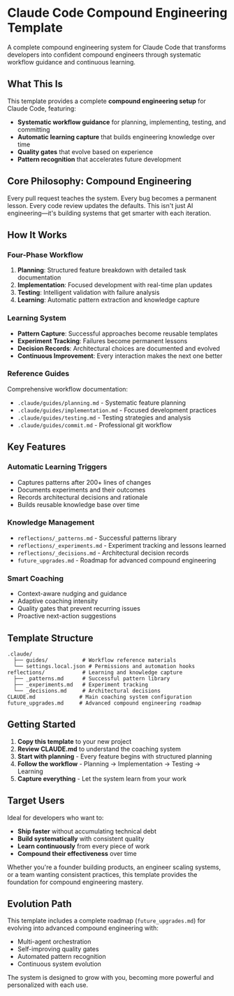 # Claude Code Compound Engineering Template

A complete compound engineering system for Claude Code that transforms developers into confident compound engineers through systematic workflow guidance and continuous learning.

## What This Is

This template provides a complete **compound engineering setup** for Claude Code, featuring:

- **Systematic workflow guidance** for planning, implementing, testing, and committing
- **Automatic learning capture** that builds engineering knowledge over time
- **Quality gates** that evolve based on experience
- **Pattern recognition** that accelerates future development

## Core Philosophy: Compound Engineering

Every pull request teaches the system. Every bug becomes a permanent lesson. Every code review updates the defaults. This isn't just AI engineering—it's building systems that get smarter with each iteration.

## How It Works

### Four-Phase Workflow
1. **Planning**: Structured feature breakdown with detailed task documentation
2. **Implementation**: Focused development with real-time plan updates
3. **Testing**: Intelligent validation with failure analysis
4. **Learning**: Automatic pattern extraction and knowledge capture

### Learning System
- **Pattern Capture**: Successful approaches become reusable templates
- **Experiment Tracking**: Failures become permanent lessons
- **Decision Records**: Architectural choices are documented and evolved
- **Continuous Improvement**: Every interaction makes the next one better

### Reference Guides
Comprehensive workflow documentation:
- `.claude/guides/planning.md` - Systematic feature planning
- `.claude/guides/implementation.md` - Focused development practices
- `.claude/guides/testing.md` - Testing strategies and analysis
- `.claude/guides/commit.md` - Professional git workflow

## Key Features

### Automatic Learning Triggers
- Captures patterns after 200+ lines of changes
- Documents experiments and their outcomes
- Records architectural decisions and rationale
- Builds reusable knowledge base over time

### Knowledge Management
- `reflections/_patterns.md` - Successful patterns library
- `reflections/_experiments.md` - Experiment tracking and lessons learned
- `reflections/_decisions.md` - Architectural decision records
- `future_upgrades.md` - Roadmap for advanced compound engineering

### Smart Coaching
- Context-aware nudging and guidance
- Adaptive coaching intensity
- Quality gates that prevent recurring issues
- Proactive next-action suggestions

## Template Structure

```
.claude/
  ├── guides/           # Workflow reference materials
  └── settings.local.json # Permissions and automation hooks
reflections/            # Learning and knowledge capture
  ├── _patterns.md      # Successful pattern library
  ├── _experiments.md   # Experiment tracking
  └── _decisions.md     # Architectural decisions
CLAUDE.md              # Main coaching system configuration
future_upgrades.md     # Advanced compound engineering roadmap
```

## Getting Started

1. **Copy this template** to your new project
2. **Review CLAUDE.md** to understand the coaching system
3. **Start with planning** - Every feature begins with structured planning
4. **Follow the workflow** - Planning → Implementation → Testing → Learning
5. **Capture everything** - Let the system learn from your work

## Target Users

Ideal for developers who want to:
- **Ship faster** without accumulating technical debt
- **Build systematically** with consistent quality
- **Learn continuously** from every piece of work
- **Compound their effectiveness** over time

Whether you're a founder building products, an engineer scaling systems, or a team wanting consistent practices, this template provides the foundation for compound engineering mastery.

## Evolution Path

This template includes a complete roadmap (`future_upgrades.md`) for evolving into advanced compound engineering with:
- Multi-agent orchestration
- Self-improving quality gates  
- Automated pattern recognition
- Continuous system evolution

The system is designed to grow with you, becoming more powerful and personalized with each use.